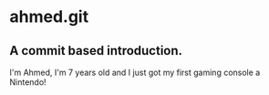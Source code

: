 ahmed.git
======

A commit based introduction.
-------


I'm Ahmed, I'm 7 years old and I just got my first gaming console a Nintendo!
